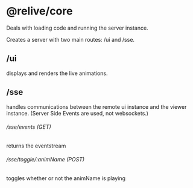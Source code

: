 # @relive/core

Deals with loading code and running the server instance.

Creates a server with two main routes: /ui and /sse.

## /ui
displays and renders the live animations.

## /sse
handles communications between the remote ui instance and the viewer instance. (Server Side Events are used, not websockets.)

###### /sse/events (GET)
returns the eventstream

###### /sse/toggle/:animName (POST)
toggles whether or not the animName is playing

